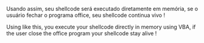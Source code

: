 Usando assim, seu shellcode será executado diretamente em memória, se o usuário 
fechar o programa office, seu shellcode continua vivo !

Using like this, you execute your shellcode directly in memory using 
VBA, if the user close the office program your shellcode stay alive !